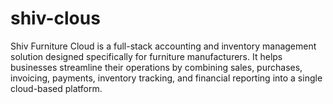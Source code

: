 # shiv-clous
Shiv Furniture Cloud is a full-stack accounting and inventory management solution designed specifically for furniture manufacturers. It helps businesses streamline their operations by combining sales, purchases, invoicing, payments, inventory tracking, and financial reporting into a single cloud-based platform.
